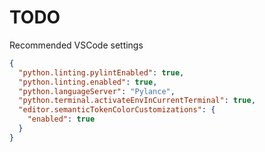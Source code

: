# TODO

Recommended VSCode settings

```json
{
  "python.linting.pylintEnabled": true,
  "python.linting.enabled": true,
  "python.languageServer": "Pylance",
  "python.terminal.activateEnvInCurrentTerminal": true,
  "editor.semanticTokenColorCustomizations": {
    "enabled": true
  }
}
```
